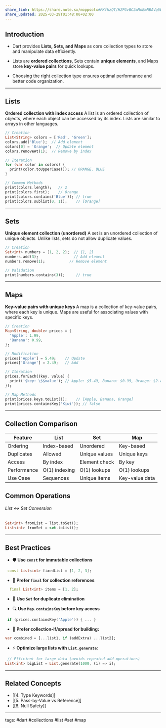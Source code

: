 ```yaml
---
share_link: https://share.note.sx/moppsolx#PKfhzQT/HZPGvBC2mMoEmNBAVq5EAJm0os6rlTeC4JI
share_updated: 2025-03-29T01:48:00+02:00
---
```

## Introduction

- Dart provides **Lists, Sets, and Maps** as core collection types to store and manipulate data efficiently.
    
- Lists are **ordered collections**, Sets contain **unique elements**, and Maps store **key-value pairs** for quick lookups.
    
- Choosing the right collection type ensures optimal performance and better code organization.

---

## Lists
**Ordered collection with index access**
A list is an ordered collection of objects, where each object can be accessed by its index. Lists are similar to arrays in other languages.

```dart
// Creation  
List<String> colors = ['Red', 'Green'];
colors.add('Blue');  // Add element
colors[0] = 'Orange';  // Update element
colors.removeAt(1);  // Remove by index

// Iteration  
for (var color in colors) {  
  print(color.toUpperCase()); // ORANGE, BLUE  
}

// Common Methods  
print(colors.length);   // 2  
print(colors.first);    // Orange  
print(colors.contains('Blue')); // true  
print(colors.sublist(0, 1));    // [Orange]
```

---

## Sets

**Unique element collection (unordered)**
A set is an unordered collection of unique objects. Unlike lists, sets do not allow duplicate values.

```dart
// Creation  
Set<int> numbers = {1, 2, 2};  // {1, 2}
numbers.add(3);                // Add element
numbers.remove(1);           // Remove element

// Validation
print(numbers.contains(3));     // true
```

---

## Maps

**Key-value pairs with unique keys**
A map is a collection of key-value pairs, where each key is unique. Maps are useful for associating values with specific keys.

```dart
// Creation
Map<String, double> prices = {
  'Apple': 1.99,
  'Banana': 0.99,
};

// Modification
prices['Apple'] = 5.49;    // Update  
prices['Orange'] = 2.49;   // Add

// Iteration
prices.forEach((key, value) {
  print('$key: \$$value'); // Apple: $5.49, Banana: $0.99, Orange: $2.49
});

// Map Methods
print(prices.keys.toList());    // [Apple, Banana, Orange]
print(prices.containsKey('Kiwi')); // false
```

---

## Collection Comparison

| Feature     | List          | Set           | Map            |
| ----------- | ------------- | ------------- | -------------- |
| Ordering    | Index-based   | Unordered     | Key-based      |
| Duplicates  | Allowed       | Unique values | Unique keys    |
| Access      | By index      | Element check | By key         |
| Performance | O(1) indexing | O(1) lookups  | O(1) lookups   |
| Use Case    | Sequences     | Unique items  | Key-value data |

## Common Operations

###### List ↔ Set Conversion

```dart
Set<int> fromList = list.toSet();
List<int> fromSet = set.toList();
```

---

## Best Practices

- 🛡️ **Use `const` for immutable collections**
```dart
 const List<int> fixedList = [1, 2, 3];
```
- 🔑 **Prefer `final` for collection references**
```dart
  final List<int> items = [1, 2];
```
- 🧹 **Use `Set` for duplicate elimination**
    
- 🔍 **Use `Map.containsKey` before key access**
```dart
 if (prices.containsKey('Apple')) { ... }
```
- 🚀 **Prefer collection-if/spread for building:**
```dart
var combined = [...list1, if (addExtra) ...list2];
```
- ⚡ **Optimize large lists with `List.generate`**:
```dart
 // Efficient for large data (avoids repeated add operations)  
List<int> bigList = List.generate(1000, (i) => i);  
```

---
## Related Concepts

- [[4. Type Keywords]]
- [[5. Pass-by-Value vs Reference]]
- [[6. Null Safety]]
 
---

tags: #dart #collections #list #set #map